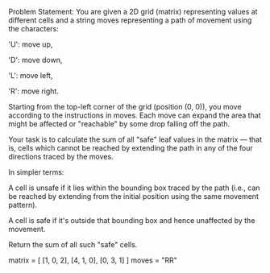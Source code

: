  Problem Statement:
You are given a 2D grid (matrix) representing values at different cells and a string moves representing a path of movement using the characters:

'U': move up,

'D': move down,

'L': move left,

'R': move right.

Starting from the top-left corner of the grid (position (0, 0)), you move according to the instructions in moves. Each move can expand the area that might be affected or "reachable" by some drop falling off the path.

Your task is to calculate the sum of all "safe" leaf values in the matrix — that is, cells which cannot be reached by extending the path in any of the four directions traced by the moves.

In simpler terms:

A cell is unsafe if it lies within the bounding box traced by the path (i.e., can be reached by extending from the initial position using the same movement pattern).

A cell is safe if it's outside that bounding box and hence unaffected by the movement.

Return the sum of all such "safe" cells.





matrix = [
    [1, 0, 2],
    [4, 1, 0],
    [0, 3, 1]
]
moves = "RR"
